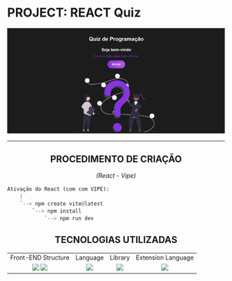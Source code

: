# PROJECT: REACT Quiz

<div align="center">
    <img src="quiz/src/img/image.png">
</div>

<hr>

<div align="center">
    <h2>PROCEDIMENTO DE CRIAÇÃO</h2>
    <p>
        <i>(React - Vipe)</i>
    </p>
</div>

```py
Ativação do React (com com VIPE):
	|
	`--> npm create vite@latest 
		`--> npm install
			`--> npm run dev
```

<div align="center">
    <h2>TECNOLOGIAS UTILIZADAS</h2>
</div>

<div align="center">
    <table>
        <tr align="center">
            <td columnspan="2">Front-END Structure</td>
            <td columnspan="1">Language</td>
            <td columnspan="1">Library</td>
            <td columnspan="1">Extension Language</td>
        </tr>
        <tr align="center">
            <td>
                <img height="50" src="https://cdn.jsdelivr.net/gh/devicons/devicon/icons/html5/html5-plain.svg" />
                <img height="50" src="https://cdn.jsdelivr.net/gh/devicons/devicon/icons/css3/css3-plain.svg" />
            </td>
            <td>
                <img height="50" src="https://cdn.jsdelivr.net/gh/devicons/devicon/icons/javascript/javascript-plain.svg" />
            </td>
            <td>
                <img height="50" src="https://cdn.jsdelivr.net/gh/devicons/devicon/icons/react/react-original.svg" />
            </td>
            <td>
                <img height="50" src="https://cdn.jsdelivr.net/gh/devicons/devicon/icons/sass/sass-original.svg" />
            </td>
        </tr>
    </table>
</div>